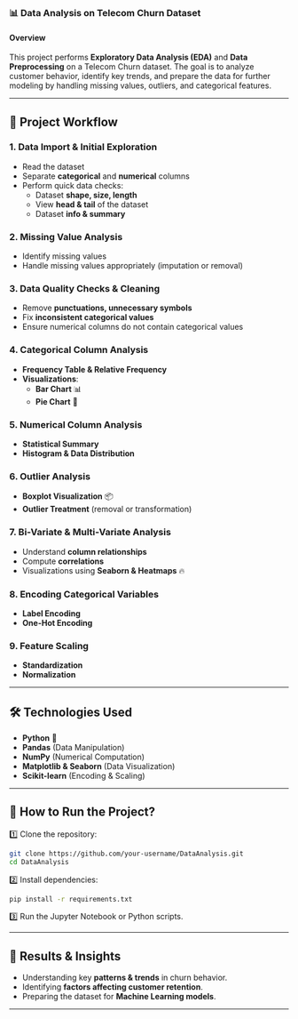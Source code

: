 ### 📊 Data Analysis on Telecom Churn Dataset  

#### **Overview**  
This project performs **Exploratory Data Analysis (EDA)** and **Data Preprocessing** on a Telecom Churn dataset. The goal is to analyze customer behavior, identify key trends, and prepare the data for further modeling by handling missing values, outliers, and categorical features.  

---

## 🚀 **Project Workflow**  

### **1. Data Import & Initial Exploration**  
- Read the dataset  
- Separate **categorical** and **numerical** columns  
- Perform quick data checks:  
  - Dataset **shape, size, length**  
  - View **head & tail** of the dataset  
  - Dataset **info & summary**  

### **2. Missing Value Analysis**  
- Identify missing values  
- Handle missing values appropriately (imputation or removal)  

### **3. Data Quality Checks & Cleaning**  
- Remove **punctuations, unnecessary symbols**  
- Fix **inconsistent categorical values**  
- Ensure numerical columns do not contain categorical values  

### **4. Categorical Column Analysis**  
- **Frequency Table & Relative Frequency**  
- **Visualizations**:  
  - **Bar Chart** 📊  
  - **Pie Chart** 🥧  

### **5. Numerical Column Analysis**  
- **Statistical Summary**  
- **Histogram & Data Distribution**  

### **6. Outlier Analysis**  
- **Boxplot Visualization** 📦  
- **Outlier Treatment** (removal or transformation)  

### **7. Bi-Variate & Multi-Variate Analysis**  
- Understand **column relationships**  
- Compute **correlations**  
- Visualizations using **Seaborn & Heatmaps** 🔥  

### **8. Encoding Categorical Variables**  
- **Label Encoding**  
- **One-Hot Encoding**  

### **9. Feature Scaling**  
- **Standardization**  
- **Normalization**  

---

## 🛠 **Technologies Used**  
- **Python** 🐍  
- **Pandas** (Data Manipulation)  
- **NumPy** (Numerical Computation)  
- **Matplotlib & Seaborn** (Data Visualization)  
- **Scikit-learn** (Encoding & Scaling)  

---


## 🎯 **How to Run the Project?**  
1️⃣ Clone the repository:  
```bash
git clone https://github.com/your-username/DataAnalysis.git
cd DataAnalysis
```
2️⃣ Install dependencies:  
```bash
pip install -r requirements.txt
```
3️⃣ Run the Jupyter Notebook or Python scripts.  

---

## 📌 **Results & Insights**  
- Understanding key **patterns & trends** in churn behavior.  
- Identifying **factors affecting customer retention**.  
- Preparing the dataset for **Machine Learning models**.  

---
